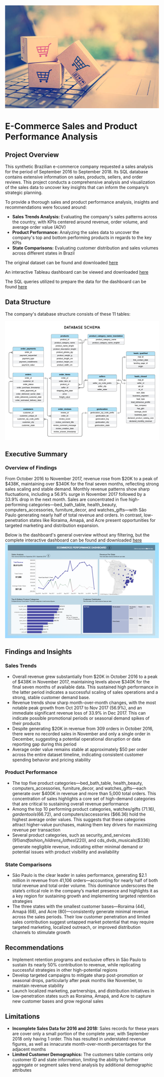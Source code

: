 ![banner](https://github.com/pjmaninang/Brazilian-E-Commerce-SQL-Tableau-Project/blob/main/banner.jpg?raw=true)
# E-Commerce Sales and Product Performance Analysis
## Project Overview

This synthetic Brazilian e-commerce company requested a sales analysis for the period of September 2016 to September 2018. Its SQL database contains extensive information on sales, products, sellers, and order reviews. This project conducts a comprehensive analysis and visualization of the sales data to uncover key insights that can inform the company’s strategic planning.

To provide a thorough sales and product performance analysis, insights and recommendations were focused around:

- **Sales Trends Analysis:** Evaluating the company's sales patterns across the country, with KPIs centered around revenue, order volume, and average order value (AOV)
- **Product Performance:** Analyzing the sales data to uncover the company's top and bottom performing products in regards to the key KPIs
- **State Comparisons:** Evaluating customer distribution and sales volumes across different states in Brazil

The original dataset can be found and downloaded [here](https://www.kaggle.com/datasets/terencicp/e-commerce-dataset-by-olist-as-an-sqlite-database/data)

An interactive Tableau dashboard can be viewed and downloaded [here](https://public.tableau.com/app/profile/pj.maninang/viz/BrazilEcommerceDashboard_17545320710820/Dashboard1)

The SQL queries utilized to prepare the data for the dashboard can be found [here](https://github.com/pjmaninang/Brazilian-E-Commerce-SQL-Tableau-Project/blob/main/ecommerce_sql_script.sqbpro)

## Data Structure

The company's database structure consists of these 11 tables:

![Database Schema](https://github.com/pjmaninang/Brazilian-E-Commerce-SQL-Tableau-Project/blob/main/Database%20Schema.png?raw=true)

## Executive Summary

### Overview of Findings

From October 2016 to November 2017, revenue rose from $20K to a peak of $438K, maintaining over $340K for the final seven months, reflecting strong sales scaling and stable demand. Monthly revenue patterns show sharp fluctuations, including a 56.9% surge in November 2017 followed by a 33.9% drop in the next month. Sales are concentrated in five high-performing categories—bed_bath_table, health_beauty, computers_accessories, furniture_decor, and watches_gifts—with São Paulo generating nearly half of total revenue and orders. In contrast, low-penetration states like Roraima, Amapá, and Acre present opportunities for targeted marketing and distribution expansion.

Below is the dashboard's general overview without any filtering, but the complete interactive dashboard can be found and downloaded [here](https://public.tableau.com/app/profile/pj.maninang/viz/BrazilEcommerceDashboard_17545320710820/Dashboard1)
![Dashboard](https://github.com/pjmaninang/Brazilian-E-Commerce-SQL-Tableau-Project/blob/main/Dashboard.png?raw=true)

## Findings and Insights

### Sales Trends

- Overall revenue grew substantially from $20K in October 2016 to a peak of $438K in November 2017, maintaining levels above $340K for the final seven months of available data. This sustained high performance in the latter period indicates a successful scaling of sales operations and a strong, stable customer demand base.
- Revenue trends show sharp month-over-month changes, with the most notable peak growth from Oct 2017 to Nov 2017 (56.9%), and an immediate significant revenue loss of 33.9% in Dec 2017. This can indicate possible promotional periods or seasonal demand spikes of their products
- Despite generating $20K in revenue from 309 orders in October 2016, there were no recorded sales in November and only a single order in December, suggesting a potential operational disruption or data reporting gap during this period
- Average order value remains stable at approximately $50 per order across the entire dataset timeline, indicating consistent customer spending behavior and pricing stability

### Product Performance

- The top five product categories—bed_bath_table, health_beauty, computers_accessories, furniture_decor, and watches_gifts—each generate over $400K in revenue and more than 5,000 total orders. This concentration of sales highlights a core set of high-demand categories that are critical to sustaining overall revenue performance
- Among the top 10 performing product categories, watches/gifts ($71.16), garden tools ($66.72), and computers/accessories ($66.36) hold the highest average order values. This suggests that these categories attract higher-value purchases, making them key drivers for maximizing revenue per transaction
- Several product categories, such as security_and_services ($91) and fashion_childrens_clothes ($220), and cds_dvds_musicals($336) generate negligible revenue, indicating either minimal demand or potential issues with product visibility and availability

### State Comparisons

- São Paulo is the clear leader in sales performance, generating $2.1 million in revenue from 41,106 orders—accounting for nearly half of both total revenue and total order volume. This dominance underscores the state’s critical role in the company’s market presence and highlights it as a key region for sustaining growth and implementing targeted retention strategies
- The three states with the smallest customer bases—Roraima (44), Amapá (68), and Acre (80)—consistently generate minimal revenue across the sales periods. Their low customer penetration and limited sales contribution suggest untapped market potential that may require targeted marketing, localized outreach, or improved distribution channels to stimulate growth

## Recommendations

- Implement retention programs and exclusive offers in São Paulo to sustain its nearly 50% contribution to revenue, while replicating successful strategies in other high-potential regions
- Develop targeted campaigns to mitigate sharp post-promotion or seasonal drops, particularly after peak months like November, to maintain revenue stability
- Launch localized marketing, partnerships, and distribution initiatives in low-penetration states such as Roraima, Amapá, and Acre to capture new customer bases and grow regional sales

## Limitations

- **Incomplete Sales Data for 2016 and 2018:** Sales records for these years are cover only a small portion of the complete year, with September 2018 only having 1 order. This has resulted in understated revenue figures, as well as innacurate month-over-month percentages for the adjacent months
- **Limited Customer Demographics:** The customers table contains only customer ID and state information, limiting the ability to further aggregate or segment sales trend analysis by additional demographic attributes
